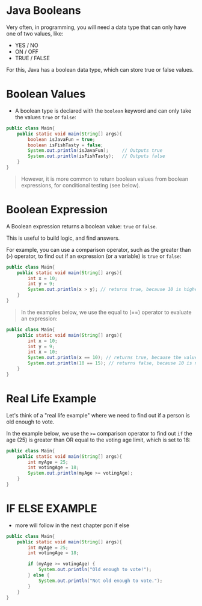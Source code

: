 # Java Booleans

Very often, in programming, you will need a data type that can only have one of two values, like:

- YES / NO
- ON / OFF
- TRUE / FALSE

For this, Java has a boolean data type, which can store true or false values.

# Boolean Values

- A boolean type is declared with the `boolean` keyword and can only take the values `true` or `false`:

```java
public class Main{
    public static void main(String[] args){
        boolean isJavaFun = true;
        boolean isFishTasty = false;
        System.out.println(isJavaFun);     // Outputs true
        System.out.println(isFishTasty);   // Outputs false 
    }
}
```
> However, it is more common to return boolean values from boolean expressions, for conditional testing (see below).

# Boolean Expression
A Boolean expression returns a boolean value: `true` or `false`.

This is useful to build logic, and find answers.

For example, you can use a comparison operator, such as the greater than (`>`) operator, to find out if an expression (or a variable) is `true` or `false`:

```java
public class Main{
    public static void main(String[] args){
        int x = 10;
        int y = 9;
        System.out.println(x > y); // returns true, because 10 is higher than 9
    }
}
```
 > In the examples below, we use the equal to (==) operator to evaluate an expression:
```java
public class Main{
    public static void main(String[] args){
        int x = 10;
        int y = 9;
        int x = 10;
        System.out.println(x == 10); // returns true, because the value of x is equal to 10
        System.out.println(10 == 15); // returns false, because 10 is not equal to 15
    }
}
```

# Real Life Example
Let's think of a "real life example" where we need to find out if a person is old enough to vote.

In the example below, we use the `>=` comparison operator to find out `if` the age (25) is greater than OR equal to the voting age limit, which is set to 18:

```java
public class Main{
    public static void main(String[] args){
        int myAge = 25;
        int votingAge = 18;
        System.out.println(myAge >= votingAge);
    }
}
```
# IF ELSE EXAMPLE
- more will follow in the next chapter pon if else 

```java
public class Main{
    public static void main(String[] args){
        int myAge = 25;
        int votingAge = 18;

        if (myAge >= votingAge) {
            System.out.println("Old enough to vote!");
        } else {
            System.out.println("Not old enough to vote.");
        }
    }
}
```